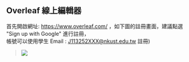 <h2>Overleaf 線上編輯器</h2>

首先開啟網址: https://www.overleaf.com/  ，如下圖的註冊畫面，建議點選 "Sign up with Google" 進行註冊，<br>
帳號可以使用學生 Email : J113252XXX@nkust.edu.tw 註冊) <br>

>![](https://github.com/derricktsai0904/Course/blob/main/2024.09%E6%84%9F%E6%B8%AC%E5%85%83%E4%BB%B6/%E7%A2%A9%E5%A3%AB%E8%AB%96%E6%96%87%E7%B7%A8%E8%BC%AF%E5%99%A8/signup.jpg?raw=true)
